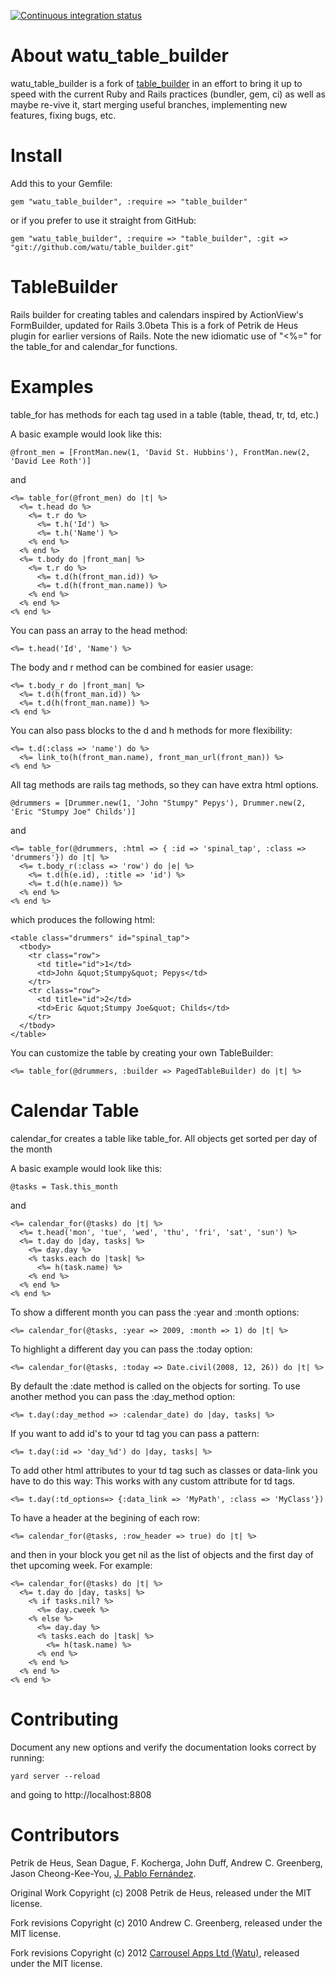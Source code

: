 <a href="http://travis-ci.org/watu/table_builder"><img src="https://secure.travis-ci.org/watu/table_builder.png" alt="Continuous integration status"/></a>


About watu_table_builder
========================

watu_table_builder is a fork of [table_builder](https://github.com/jchunky/table_builder) in an effort to bring it up to
speed with the current Ruby and Rails practices (bundler, gem, ci) as well as maybe re-vive it, start merging useful
branches, implementing new features, fixing bugs, etc.

Install
=======

Add this to your Gemfile:

    gem "watu_table_builder", :require => "table_builder"

or if you prefer to use it straight from GitHub:

    gem "watu_table_builder", :require => "table_builder", :git => "git://github.com/watu/table_builder.git"

TableBuilder
============

Rails builder for creating tables and calendars inspired by ActionView's FormBuilder, updated for Rails 3.0beta
This is a fork of Petrik de Heus plugin for earlier versions of Rails.  Note the new idiomatic use of "<%=" for the
table_for and calendar_for functions.

Examples
========

table_for has methods for each tag used in a table (table, thead, tr, td, etc.)

A basic example would look like this:

    @front_men = [FrontMan.new(1, 'David St. Hubbins'), FrontMan.new(2, 'David Lee Roth')]

and

    <%= table_for(@front_men) do |t| %>
      <%= t.head do %>
        <%= t.r do %>
          <%= t.h('Id') %>
          <%= t.h('Name') %>
        <% end %>
      <% end %>
      <%= t.body do |front_man| %>
        <%= t.r do %>
          <%= t.d(h(front_man.id)) %>
          <%= t.d(h(front_man.name)) %>
        <% end %>
      <% end %>
    <% end %>

You can pass an array to the head method:

    <%= t.head('Id', 'Name') %>

The body and r method can be combined for easier usage:

    <%= t.body_r do |front_man| %>
      <%= t.d(h(front_man.id)) %>
      <%= t.d(h(front_man.name)) %>
    <% end %>

You can also pass blocks to the d and h methods for more flexibility:


    <%= t.d(:class => 'name') do %>
      <%= link_to(h(front_man.name), front_man_url(front_man)) %>
    <% end %>

All tag methods are rails tag methods, so they can have extra html options.

    @drummers = [Drummer.new(1, 'John "Stumpy" Pepys'), Drummer.new(2, 'Eric "Stumpy Joe" Childs')]

and

    <%= table_for(@drummers, :html => { :id => 'spinal_tap', :class => 'drummers'}) do |t| %>
      <%= t.body_r(:class => 'row') do |e| %>
        <%= t.d(h(e.id), :title => 'id') %>
        <%= t.d(h(e.name)) %>
      <% end %>
    <% end %>

which produces the following html:

    <table class="drummers" id="spinal_tap">
      <tbody>
        <tr class="row">
          <td title="id">1</td>
          <td>John &quot;Stumpy&quot; Pepys</td>
        </tr>
        <tr class="row">
          <td title="id">2</td>
          <td>Eric &quot;Stumpy Joe&quot; Childs</td>
        </tr>
      </tbody>
    </table>


You can customize the table by creating your own TableBuilder:

    <%= table_for(@drummers, :builder => PagedTableBuilder) do |t| %>

Calendar Table
==============

calendar_for creates a table like table_for.
All objects get sorted per day of the month

A basic example would look like this:

    @tasks = Task.this_month

and

    <%= calendar_for(@tasks) do |t| %>
      <%= t.head('mon', 'tue', 'wed', 'thu', 'fri', 'sat', 'sun') %>
      <%= t.day do |day, tasks| %>
        <%= day.day %>
        <% tasks.each do |task| %>
          <%= h(task.name) %>
        <% end %>
      <% end %>
    <% end %>

To show a different month you can pass the :year and :month options:

    <%= calendar_for(@tasks, :year => 2009, :month => 1) do |t| %>

To highlight a different day you can pass the :today option:

    <%= calendar_for(@tasks, :today => Date.civil(2008, 12, 26)) do |t| %>

By default the :date method is called on the objects for sorting.
To use another method you can pass the :day_method option:

    <%= t.day(:day_method => :calendar_date) do |day, tasks| %>

If you want to add id's to your td tag you can pass a pattern:

    <%= t.day(:id => 'day_%d') do |day, tasks| %>

To add other html attributes to your td tag such as classes or data-link you have to do this way:
This works with any custom attribute for td tags.

    <%= t.day(:td_options=> {:data_link => 'MyPath', :class => 'MyClass'})

To have a header at the begining of each row:

    <%= calendar_for(@tasks, :row_header => true) do |t| %>

and then in your block you get nil as the list of objects and the first day of thet upcoming week. For example:

    <%= calendar_for(@tasks) do |t| %>
      <%= t.day do |day, tasks| %>
        <% if tasks.nil? %>
          <%= day.cweek %>
        <% else %>
          <%= day.day %>
          <% tasks.each do |task| %>
            <%= h(task.name) %>
          <% end %>
        <% end %>
      <% end %>
    <% end %>

Contributing
============

Document any new options and verify the documentation looks correct by running:

    yard server --reload

and going to http://localhost:8808

Contributors
============

Petrik de Heus, Sean Dague, F. Kocherga, John Duff, Andrew C. Greenberg, Jason Cheong-Kee-You, [J. Pablo Fernández](http://pupeno.com).

Original Work Copyright (c) 2008 Petrik de Heus, released under the MIT license.

Fork revisions Copyright (c) 2010 Andrew C. Greenberg, released under the MIT license.

Fork revisions Copyright (c) 2012 [Carrousel Apps Ltd (Watu)](http://watuhq.com), released under the MIT license.
